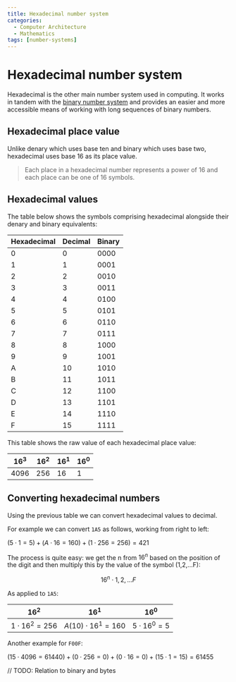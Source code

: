 ```yaml
---
title: Hexadecimal number system
categories:
  - Computer Architecture
  - Mathematics
tags: [number-systems]
---
```


# Hexadecimal number system

Hexadecimal is the other main number system used in computing. It works in tandem with the [binary number system](/Hardware/Binary/Binary_number_system.md) and provides an easier and more accessible means of working with long sequences of binary numbers.

## Hexadecimal place value

Unlike denary which uses base ten and binary which uses base two, hexadecimal uses base 16 as its place value.

> Each place in a hexadecimal number represents a power of 16 and each place can be one of 16 symbols.

## Hexadecimal values

The table below shows the symbols comprising hexadecimal alongside their denary and binary equivalents:

| Hexadecimal | Decimal | Binary |
| ----------- | ------- | ------ |
| 0           | 0       | 0000   |
| 1           | 1       | 0001   |
| 2           | 2       | 0010   |
| 3           | 3       | 0011   |
| 4           | 4       | 0100   |
| 5           | 5       | 0101   |
| 6           | 6       | 0110   |
| 7           | 7       | 0111   |
| 8           | 8       | 1000   |
| 9           | 9       | 1001   |
| A           | 10      | 1010   |
| B           | 11      | 1011   |
| C           | 12      | 1100   |
| D           | 13      | 1101   |
| E           | 14      | 1110   |
| F           | 15      | 1111   |

This table shows the raw value of each hexadecimal place value:

| $16^{3}$ | $16^{2}$ | $16^{1}$ | $16^{0}$ |
| -------- | -------- | -------- | -------- |
| 4096     | 256      | 16       | 1        |

## Converting hexadecimal numbers

Using the previous table we can convert hexadecimal values to decimal.

For example we can convert `1A5` as follows, working from right to left:

$(5 \cdot 1 = 5) + (A \cdot 16 = 160) + (1 \cdot 256 = 256) = 421$

The process is quite easy: we get the n from $16^{n}$ based on the position of the digit and then multiply this by the value of the symbol (1,2,...F):

$$
  16^{n} \cdot 1,2,...F
$$

As applied to `1A5`:

| $16^{2}$              | $16^{1}$                   | $16^{0}$            |
| --------------------- | -------------------------- | ------------------- |
| $1\cdot 16^{2} = 256$ | $A (10)\cdot 16^{1} = 160$ | $5\cdot 16^{0} = 5$ |

Another example for `F00F`:

$(15 \cdot 4096 = 61440) + (0 \cdot 256 = 0) + (0 \cdot 16 = 0) + (15 \cdot 1 = 15) = 61455$

// TODO: Relation to binary and bytes
